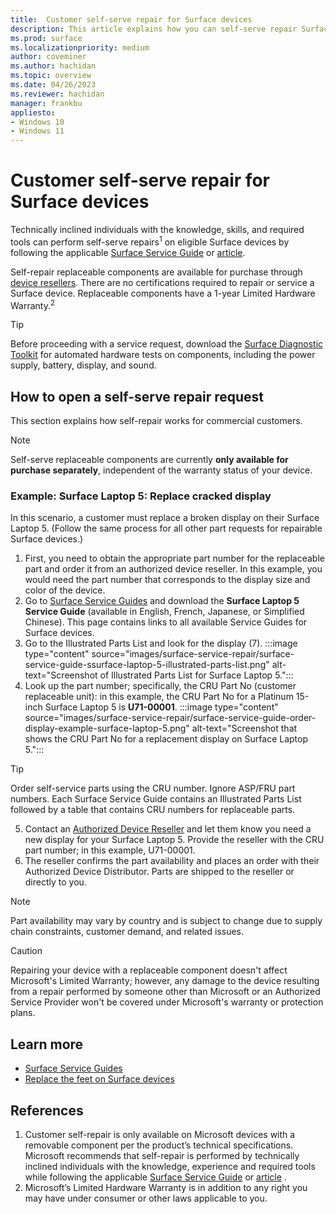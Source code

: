 ```yaml
---
title:  Customer self-serve repair for Surface devices
description: This article explains how you can self-serve repair Surface devices.
ms.prod: surface
ms.localizationpriority: medium
author: coveminer
ms.author: hachidan
ms.topic: overview
ms.date: 04/26/2023
ms.reviewer: hachidan
manager: frankbu
appliesto:
- Windows 10
- Windows 11
---
```


# Customer self-serve repair for Surface devices

Technically inclined individuals with the knowledge, skills, and required tools can perform self-serve repairs<sup>1</sup> on eligible Surface devices by following the applicable [Surface Service Guide](https://www.microsoft.com/download/100440) or [article](https://support.microsoft.com/surface/replace-the-feet-on-surface-devices-791bcf1d-db4a-4807-816e-06d30072383d).

Self-repair replaceable components are available for purchase through [device resellers](https://www.microsoft.com/surface/business/where-to-buy-microsoft-surface#DEVICESRESELLERS). There are no certifications required to repair or service a Surface device. Replaceable components have a 1-year Limited Hardware Warranty.<sup>2</sup>

> [!TIP]
> Before proceeding with a service request, download the [Surface Diagnostic Toolkit](https://support.microsoft.com/surface/fix-common-surface-problems-using-the-surface-app-and-surface-diagnostic-toolkit-f61d8d18-37a9-863d-f8d0-1982eb16f7b5) for automated hardware tests on components, including the power supply, battery, display, and sound.

## How to open a self-serve repair request

This section explains how self-repair works for commercial customers.

> [!NOTE]
> Self-serve replaceable components are currently **only available for purchase separately**, independent of the warranty status of your device.

### Example: Surface Laptop 5: Replace cracked display

In this scenario, a customer must replace a broken display on their Surface Laptop 5. (Follow the same process for all other part requests for repairable Surface devices.)

1. First, you need to obtain the appropriate part number for the replaceable part and order it from an authorized device reseller. In this example, you would need the part number that corresponds to the display size and color of the device.
2. Go to [Surface Service Guides](https://www.microsoft.com/download/100440) and download the **Surface Laptop 5 Service Guide** (available in English, French, Japanese, or Simplified Chinese). This page contains links to all available Service Guides for Surface devices.
3. Go to the Illustrated Parts List and look for the display (7).
:::image type="content" source="images/surface-service-repair/surface-service-guide-ssurface-laptop-5-illustrated-parts-list.png" alt-text="Screenshot of Illustrated Parts List for Surface Laptop 5.":::
4. Look up the part number; specifically, the CRU Part No (customer replaceable unit): in this example, the CRU Part No for a Platinum 15-inch Surface Laptop 5 is **U71-00001**.
:::image type="content" source="images/surface-service-repair/surface-service-guide-order-display-example-surface-laptop-5.png" alt-text="Screenshot that shows the CRU Part No for a replacement display on Surface Laptop 5.":::

> [!TIP]
> Order self-service parts using the CRU number. Ignore ASP/FRU part numbers. Each Surface Service Guide contains an Illustrated Parts List followed by a table that contains CRU numbers for replaceable parts.  

5. Contact an [Authorized Device Reseller](https://www.microsoft.com/surface/business/where-to-buy-microsoft-surface#DEVICESRESELLERS) and let them know you need a new display for your Surface Laptop 5. Provide the reseller with the CRU part number; in this example, U71-00001.
6. The reseller confirms the part availability and places an order with their Authorized Device Distributor. Parts are shipped to the reseller or directly to you.

> [!NOTE]
> Part availability may vary by country and is subject to change due to supply chain constraints, customer demand, and related issues.

> [!CAUTION]
> Repairing your device with a replaceable component doesn't affect Microsoft's Limited Warranty; however, any damage to the device resulting from a repair performed by someone other than Microsoft or an Authorized Service Provider won't be covered under Microsoft's warranty or protection plans.

## Learn more

- [Surface Service Guides](https://www.microsoft.com/download/100440)
- [Replace the feet on Surface devices](https://support.microsoft.com/surface/replace-the-feet-on-surface-devices-791bcf1d-db4a-4807-816e-06d30072383d)


## References

1. Customer self-repair is only available on Microsoft devices with a removable component per the product’s technical specifications. Microsoft recommends that self-repair is performed by technically inclined individuals with the knowledge, experience and required tools while following the applicable [Surface Service Guide](https://www.microsoft.com/download/100440)  or [article](https://support.microsoft.com/surface/replace-the-feet-on-surface-devices-791bcf1d-db4a-4807-816e-06d30072383d) .
2. Microsoft’s Limited Hardware Warranty is in addition to any right you may have under consumer or other laws applicable to you.


